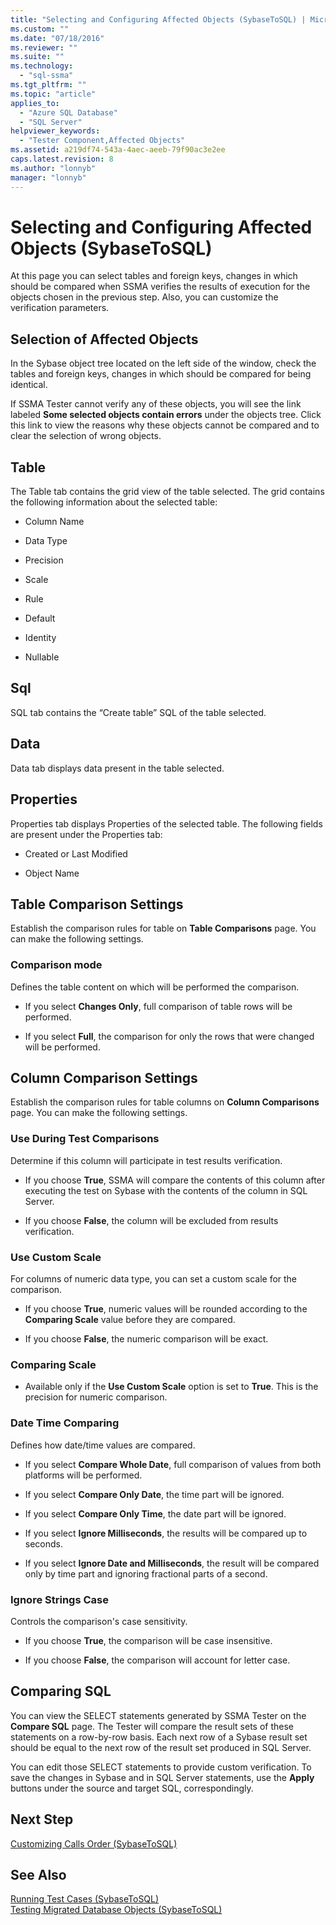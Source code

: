 ```yaml
---
title: "Selecting and Configuring Affected Objects (SybaseToSQL) | Microsoft Docs"
ms.custom: ""
ms.date: "07/18/2016"
ms.reviewer: ""
ms.suite: ""
ms.technology: 
  - "sql-ssma"
ms.tgt_pltfrm: ""
ms.topic: "article"
applies_to: 
  - "Azure SQL Database"
  - "SQL Server"
helpviewer_keywords: 
  - "Tester Component,Affected Objects"
ms.assetid: a219df74-543a-4aec-aeeb-79f90ac3e2ee
caps.latest.revision: 8
ms.author: "lonnyb"
manager: "lonnyb"
---
```

# Selecting and Configuring Affected Objects (SybaseToSQL)
At this page you can select tables and foreign keys, changes in which should be compared when SSMA verifies the results of execution for the objects chosen in the previous step. Also, you can customize the verification parameters.  
  
## Selection of Affected Objects  
In the Sybase object tree located on the left side of the window, check the tables and foreign keys, changes in which should be compared for being identical.  
  
If SSMA Tester cannot verify any of these objects, you will see the link labeled **Some selected objects contain errors** under the objects tree. Click this link to view the reasons why these objects cannot be compared and to clear the selection of wrong objects.  
  
## Table  
The Table tab contains the grid view of the table selected. The grid contains the following information about the selected table:  
  
-   Column Name  
  
-   Data Type  
  
-   Precision  
  
-   Scale  
  
-   Rule  
  
-   Default  
  
-   Identity  
  
-   Nullable  
  
## Sql  
SQL tab contains the “Create table” SQL of the table selected.  
  
## Data  
Data tab displays data present in the table selected.  
  
## Properties  
Properties tab displays Properties of the selected table. The following fields are present under the Properties tab:  
  
-   Created or Last Modified  
  
-   Object Name  
  
## Table Comparison Settings  
Establish the comparison rules for table on **Table Comparisons** page. You can make the following settings.  
  
### Comparison mode  
Defines the table content on which will be performed the comparison.  
  
-   If you select **Changes Only**, full comparison of table rows will be performed.  
  
-   If you select **Full**, the comparison for only the rows that were changed will be performed.  
  
## Column Comparison Settings  
Establish the comparison rules for table columns on **Column Comparisons** page. You can make the following settings.  
  
### Use During Test Comparisons  
Determine if this column will participate in test results verification.  
  
-   If you choose **True**, SSMA will compare the contents of this column after executing the test on Sybase with the contents of the column in SQL Server.
  
-   If you choose **False**, the column will be excluded from results verification.  
  
### Use Custom Scale  
For columns of numeric data type, you can set a custom scale for the comparison.  
  
-   If you choose **True**, numeric values will be rounded according to the **Comparing Scale** value before they are compared.  
  
-   If you choose **False**, the numeric comparison will be exact.  
  
### Comparing Scale  
  
-   Available only if the **Use Custom Scale** option is set to **True**. This is the precision for numeric comparison.  
  
### Date Time Comparing  
Defines how date/time values are compared.  
  
-   If you select **Compare Whole Date**, full comparison of values from both platforms will be performed.  
  
-   If you select **Compare Only Date**, the time part will be ignored.  
  
-   If you select **Compare Only Time**, the date part will be ignored.  
  
-   If you select **Ignore Milliseconds**, the results will be compared up to seconds.  
  
-   If you select **Ignore Date and Milliseconds**, the result will be compared only by time part and ignoring fractional parts of a second.  
  
### Ignore Strings Case  
Controls the comparison's case sensitivity.  
  
-   If you choose **True**, the comparison will be case insensitive.  
  
-   If you choose **False**, the comparison will account for letter case.  
  
## Comparing SQL  
You can view the SELECT statements generated by SSMA Tester on the **Compare SQL** page. The Tester will compare the result sets of these statements on a row-by-row basis. Each next row of a Sybase result set should be equal to the next row of the result set produced in SQL Server.  
  
You can edit those SELECT statements to provide custom verification. To save the changes in Sybase and in SQL Server statements, use the **Apply** buttons under the source and target SQL, correspondingly.  
  
## Next Step  
[Customizing Calls Order &#40;SybaseToSQL&#41;](../../ssma/sybase/customizing-calls-order--sybasetosql-.md)  
  
## See Also  
[Running Test Cases &#40;SybaseToSQL&#41;](../../ssma/sybase/running-test-cases--sybasetosql-.md)  
[Testing Migrated Database Objects &#40;SybaseToSQL&#41;](../../ssma/sybase/testing-migrated-database-objects--sybasetosql-.md)  
  
